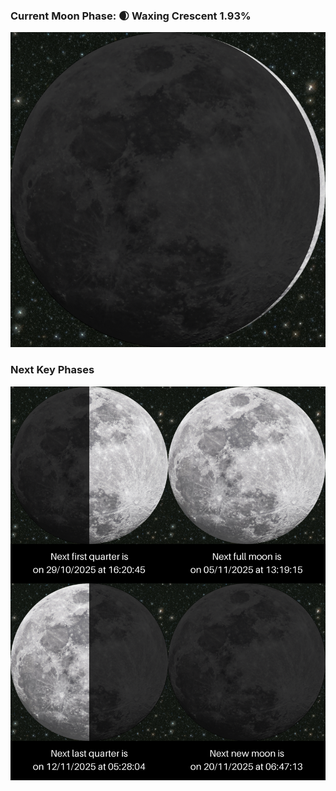 ### Current Moon Phase: 🌒 Waxing Crescent 1.93%
![Moon Phase](moonphase.png)
### Next Key Phases
![Gallery](gallery.png)